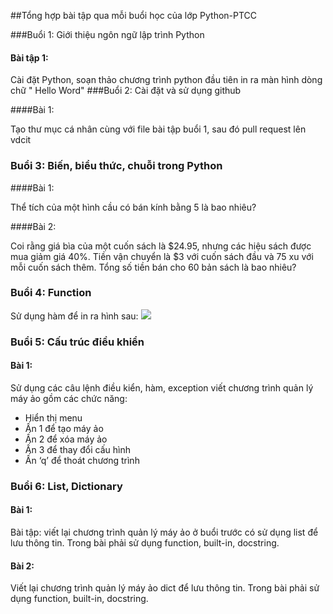 ##Tổng hợp bài tập qua mỗi buổi học của lớp Python-PTCC

###Buổi 1: Giới thiệu ngôn ngữ lập trình Python
#### Bài tập 1:

Cài đặt Python, soạn thảo chương trình python đầu tiên in ra màn hình  dòng chữ " Hello Word"
###Buổi 2: Cài đặt và sử dụng github

####Bài 1:

Tạo thư mục cá nhân cùng với file bài tập buổi 1, sau đó pull request lên vdcit
### Buổi 3: Biến, biểu thức, chuỗi trong Python
####Bài 1:

Thể tích của một hình cầu có bán kính bằng 5 là bao nhiêu? 

####Bài 2:

Coi rằng giá bìa của một cuốn sách là $24.95, nhưng các hiệu sách được mua giảm giá 40%. Tiền vận chuyển là $3 với cuốn sách đầu và 75 xu với mỗi cuốn sách thêm. Tổng số tiền bán cho 60 bản sách là bao nhiêu?

### Buổi 4: Function

Sử dụng hàm để in ra hình sau:
<img src="http://i.imgur.com/bzZsp8i.png">

### Buổi 5: Cấu trúc điều khiển
#### Bài 1:

Sử dụng các câu lệnh điều kiển, hàm, exception viết chương trình quản lý máy ảo gồm các chức năng:

- Hiển thị menu
- Ấn 1 để tạo máy ảo
- Ấn 2 để xóa máy ảo
- Ấn 3 để thay đổi cấu hình
- Ấn ‘q’ để thoát chương trình

### Buổi 6: List, Dictionary
#### Bài 1:

Bài tập: viết lại chương trình quản lý máy ảo ở buổi trước có sử dụng list để lưu thông tin. Trong bài phải sử dụng function, built-in, docstring.

#### Bài 2: 

Viết lại chương trình quản lý máy ảo dict để lưu thông tin. Trong bài phải sử dụng function, built-in, docstring.

